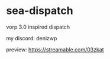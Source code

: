 # sea-dispatch

vorp 3.0 inspired dispatch

my discord: denizwp

preview: https://streamable.com/03zkat
